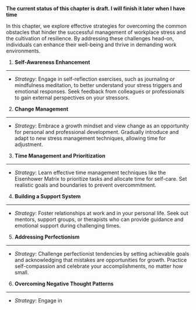 **The current status of this chapter is draft. I will finish it later when I have time**

In this chapter, we explore effective strategies for overcoming the common obstacles that hinder the successful management of workplace stress and the cultivation of resilience. By addressing these challenges head-on, individuals can enhance their well-being and thrive in demanding work environments.

1. **Self-Awareness Enhancement**
---------------------------------

* *Strategy*: Engage in self-reflection exercises, such as journaling or mindfulness meditation, to better understand your stress triggers and emotional responses. Seek feedback from colleagues or professionals to gain external perspectives on your stressors.

2. **Change Management**
------------------------

* *Strategy*: Embrace a growth mindset and view change as an opportunity for personal and professional development. Gradually introduce and adapt to new stress management techniques, allowing time for adjustment.

3. **Time Management and Prioritization**
-----------------------------------------

* *Strategy*: Learn effective time management techniques like the Eisenhower Matrix to prioritize tasks and allocate time for self-care. Set realistic goals and boundaries to prevent overcommitment.

4. **Building a Support System**
--------------------------------

* *Strategy*: Foster relationships at work and in your personal life. Seek out mentors, support groups, or therapists who can provide guidance and emotional support during challenging times.

5. **Addressing Perfectionism**
-------------------------------

* *Strategy*: Challenge perfectionist tendencies by setting achievable goals and acknowledging that mistakes are opportunities for growth. Practice self-compassion and celebrate your accomplishments, no matter how small.

6. **Overcoming Negative Thought Patterns**
-------------------------------------------

* *Strategy*: Engage in
